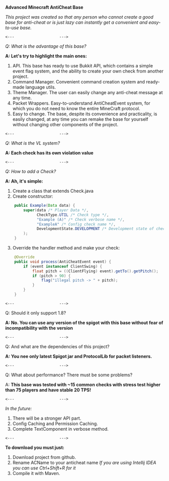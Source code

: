 **Advanced Minecraft AntiCheat Base**

_This project was created so that any person who cannot create a good base for anti-cheat or is just lazy can instantly get a convenient and easy-to-use base._

```<---                    --->```

_Q: What is the advantage of this base?_

**A: Let's try to highlight the main ones:**
1) API. This base has ready to use Bukkit API, which contains a simple event flag system, and the ability to create your own check from another project.
2) Command Manager. Convenient command creation system and ready-made language utils.
3) Theme Manager. The user can easily change any anti-cheat message at any time.
4) Packet Wrappers. Easy-to-understand AntiCheatEvent system, for which you do not need to know the entire MineCraft protocol.
5) Easy to change. The base, despite its convenience and practicality, is easily changed, at any time you can remake the base for yourself without changing other components of the project.

```<---                    --->```

_Q: What is the VL system?_

**A: Each check has its own violation value**

```<---                    --->```

_Q: How to add a Check?_

**A: Ah, it's simple:**
1) Create a class that extends Check.java
2) Create constructor:
```java
    public Example(Data data) {
        super(data /* Player Data */, 
              CheckType.UTIL /* Check type */, 
              "Example (A)" /* Check verbose name */, 
              "ExampleA" /* Config check name */, 
              DevelopmentState.DEVELOPMENT /* Development state of check */
        );
    }  
```
3) Override the handler method and make your check:
```java
    @Override
    public void process(AntiCheatEvent event) {
        if (event instanceof ClientSwing) {
            float pitch = ((ClientFlying) event).getTo().getPitch();
            if (pitch > 90) {
                flag("illegal pitch -> " + pitch);
            }
        }
    }
```

```<---                    --->```

Q: Should it only support 1.8?

**A: No. You can use any version of the spigot with this base without fear of incompatibility with the version**


```<---                    --->```

Q: And what are the dependencies of this project?

**A: You nee only latest Spigot jar and ProtocolLib for packet listeners.**

```<---                    --->```

Q: What about performance? There must be some problems?

A: **This base was tested with ~15 common checks with stress test higher than 75 players and have stable 20 TPS!**

```<---                    --->```

_In the future:_
1) There will be a stronger API part.
2) Config Caching and Permission Caching.
3) Complete TextComponent in verbose method.

```<---                    --->```

**To download you must just:**
1) Download project from github.
2) Rename ACName to your anticheat name _If you are using Intellij IDEA you can use Ctrl+Shift+R for it_
3) Compile it with Maven.
